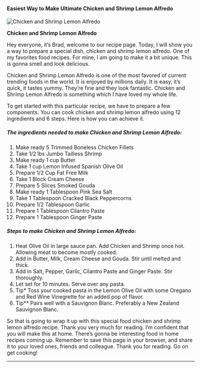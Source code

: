             

#### Easiest Way to Make Ultimate Chicken and Shrimp Lemon Alfredo

![Chicken and Shrimp Lemon Alfredo](https://img-global.cpcdn.com/recipes/e2b068eba93ecc4c/751x532cq70/chicken-and-shrimp-lemon-alfredo-recipe-main-photo.jpg)

**Chicken and Shrimp Lemon Alfredo**

Hey everyone, it’s Brad, welcome to our recipe page. Today, I will show you a way to prepare a special dish, chicken and shrimp lemon alfredo. One of my favorites food recipes. For mine, I am going to make it a bit unique. This is gonna smell and look delicious.

Chicken and Shrimp Lemon Alfredo is one of the most favored of current trending foods in the world. It is enjoyed by millions daily. It is easy, it’s quick, it tastes yummy. They’re fine and they look fantastic. Chicken and Shrimp Lemon Alfredo is something which I have loved my whole life.

To get started with this particular recipe, we have to prepare a few components. You can cook chicken and shrimp lemon alfredo using 12 ingredients and 6 steps. Here is how you can achieve it.

##### The ingredients needed to make Chicken and Shrimp Lemon Alfredo:

1.  Make ready 5 Trimmed Boneless Chicken Fillets
2.  Take 1/2 lbs Jumbo Tailless Shrimp
3.  Make ready 1 cup Butter
4.  Take 1 cup Lemon Infused Spanish Olive Oil
5.  Prepare 1/2 Cup Fat Free Milk
6.  Take 1 Block Cream Cheese
7.  Prepare 5 Slices Smoked Gouda
8.  Make ready 1 Tablespoon Pink Sea Salt
9.  Take 1 Tablespoon Cracked Black Peppercorns
10.  Prepare 1/2 Tablespoon Garlic
11.  Prepare 1 Tablespoon Cilantro Paste
12.  Prepare 1 Tablespoon Ginger Paste

##### Steps to make Chicken and Shrimp Lemon Alfredo:

1.  Heat Olive Oil in large sauce pan. Add Chicken and Shrimp once hot. Allowing meat to become mostly cooked.
2.  Add in Butter, Milk, Cream Cheese and Gouda. Stir until melted and thick.
3.  Add in Salt, Pepper, Garlic, Cilantro Paste and Ginger Paste. Stir thoroughly.
4.  Let set for 10 minutes. Serve over any pasta.
5.  Tip\* Toss your cooked pasta in the Lemon Olive Oil with some Oregano and Red Wine Vinegrette for an added pop of flavor.
6.  Tip\*\* Pairs well with a Sauvignon Blanc. Preferably a New Zealand Sauvignon Blanc.

So that is going to wrap it up with this special food chicken and shrimp lemon alfredo recipe. Thank you very much for reading. I’m confident that you will make this at home. There’s gonna be interesting food in home recipes coming up. Remember to save this page in your browser, and share it to your loved ones, friends and colleague. Thank you for reading. Go on get cooking!

* * *